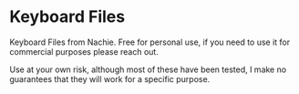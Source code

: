 # Keyboard Files

Keyboard Files from Nachie. Free for personal use, if you need to use it for commercial purposes please reach out.

Use at your own risk, although most of these have been tested, I make no guarantees that they will work for a specific purpose.